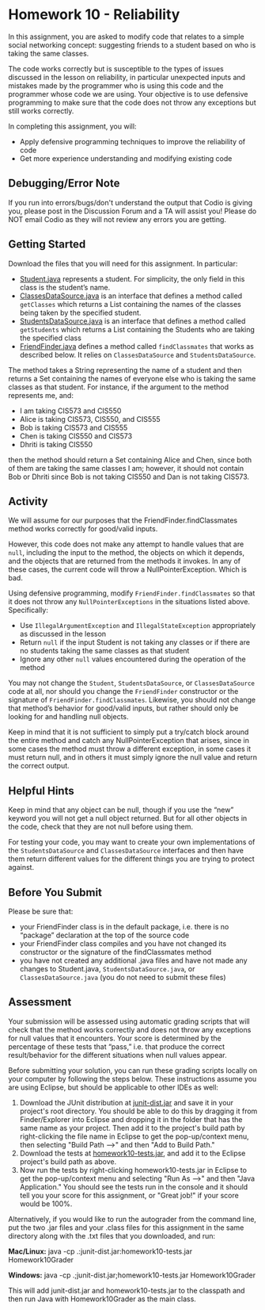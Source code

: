 # Homework 10 - Reliability

In this assignment, you are asked to modify code that relates to a simple social networking concept: suggesting friends to a student based on who is taking the same classes.

The code works correctly but is susceptible to the types of issues discussed in the lesson on reliability, in particular unexpected inputs and mistakes made by the programmer who is using this code and the programmer whose code we are using. Your objective is to use defensive programming to make sure that the code does not throw any exceptions but still works correctly.

In completing this assignment, you will:

- Apply defensive programming techniques to improve the reliability of code
- Get more experience understanding and modifying existing code

## Debugging/Error Note

If you run into errors/bugs/don't understand the output that Codio is giving you, please post in the Discussion Forum and a TA will assist you! Please do NOT email Codio as they will not review any errors you are getting.

## Getting Started

Download the files that you will need for this assignment. In particular:

- [Student.java](https://courses.edx.org/assets/courseware/v1/c8f378d82a8763a0a18079d0a9c25130/asset-v1:PennX+SD2x+2T2019+type@asset+block/Student.java) represents a student. For simplicity, the only field in this class is the student’s name.
- [ClassesDataSource.java](https://courses.edx.org/assets/courseware/v1/f8882ba777009ec6f0b3415c9fcc061d/asset-v1:PennX+SD2x+2T2019+type@asset+block/ClassesDataSource.java) is an interface that defines a method called `getClasses` which returns a List containing the names of the classes being taken by the specified student.
- [StudentsDataSource.java](https://courses.edx.org/assets/courseware/v1/234856f21f67f215661f556ed6abac40/asset-v1:PennX+SD2x+2T2019+type@asset+block/StudentsDataSource.java) is an interface that defines a method called `getStudents` which returns a List containing the Students who are taking the specified class
- [FriendFinder.java](https://courses.edx.org/assets/courseware/v1/c40d2ce08ae5a05f58cb4e01e2de20a4/asset-v1:PennX+SD2x+2T2019+type@asset+block/FriendFinder.java) defines a method called `findClassmates` that works as described below. It relies on `ClassesDataSource` and `StudentsDataSource`.

The method takes a String representing the name of a student and then returns a Set containing the names of everyone else who is taking the same classes as that student. For instance, if the argument to the method represents me, and:

- I am taking CIS573 and CIS550
- Alice is taking CIS573, CIS550, and CIS555
- Bob is taking CIS573 and CIS555
- Chen is taking CIS550 and CIS573
- Dhriti is taking CIS550

then the method should return a Set containing Alice and Chen, since both of them are taking the same classes I am; however, it should not contain Bob or Dhriti since Bob is not taking CIS550 and Dan is not taking CIS573.

## Activity

We will assume for our purposes that the FriendFinder.findClassmates method works correctly for good/valid inputs.

However, this code does not make any attempt to handle values that are `null`, including the input to the method, the objects on which it depends, and the objects that are returned from the methods it invokes. In any of these cases, the current code will throw a NullPointerException. Which is bad.

Using defensive programming, modify `FriendFinder.findClassmates` so that it does not throw any `NullPointerExceptions` in the situations listed above. Specifically:

- Use `IllegalArgumentException` and `IllegalStateException` appropriately as discussed in the lesson
- Return `null` if the input Student is not taking any classes or if there are no students taking the same classes as that student
- Ignore any other `null` values encountered during the operation of the method

You may not change the `Student`, `StudentsDataSource`, or `ClassesDataSource` code at all, nor should you change the `FriendFinder` constructor or the signature of `FriendFinder.findClassmates`. Likewise, you should not change that method’s behavior for good/valid inputs, but rather should only be looking for and handling null objects.

Keep in mind that it is not sufficient to simply put a try/catch block around the entire method and catch any NullPointerException that arises, since in some cases the method must throw a different exception, in some cases it must return null, and in others it must simply ignore the null value and return the correct output.

## Helpful Hints

Keep in mind that any object can be null, though if you use the “new” keyword you will not get a null object returned. But for all other objects in the code, check that they are not null before using them.

For testing your code, you may want to create your own implementations of the `StudentsDataSource` and `ClassesDataSource` interfaces and then have them return different values for the different things you are trying to protect against.

## Before You Submit

Please be sure that:

- your FriendFinder class is in the default package, i.e. there is no “package” declaration at the top of the source code
- your FriendFinder class compiles and you have not changed its constructor or the signature of the findClassmates method
- you have not created any additional .java files and have not made any changes to Student.java, `StudentsDataSource.java`, or `ClassesDataSource.java` (you do not need to submit these files)

## Assessment

Your submission will be assessed using automatic grading scripts that will check that the method works correctly and does not throw any exceptions for null values that it encounters. Your score is determined by the percentage of these tests that “pass,” i.e. that produce the correct result/behavior for the different situations when null values appear.

Before submitting your solution, you can run these grading scripts locally on your computer by following the steps below. These instructions assume you are using Eclipse, but should be applicable to other IDEs as well:

1. Download the JUnit distribution at [junit-dist.jar](https://courses.edx.org/assets/courseware/v1/2ed6e73287692ad54165a95ba8e5ac11/asset-v1:PennX+SD2x+2T2019+type@asset+block/junit-dist.jar) and save it in your project's root directory. You should be able to do this by dragging it from Finder/Explorer into Eclipse and dropping it in the folder that has the same name as your project. Then add it to the project's build path by right-clicking the file name in Eclipse to get the pop-up/context menu, then selecting "Build Path -->" and then "Add to Build Path."
2. Download the tests at [homework10-tests.jar](https://courses.edx.org/assets/courseware/v1/48f23f4baabd7eb5cefcaa6b79e413a2/asset-v1:PennX+SD2x+2T2019+type@asset+block/homework10-tests.jar), and add it to the Eclipse project's build path as above.
3. Now run the tests by right-clicking homework10-tests.jar in Eclipse to get the pop-up/context menu and selecting "Run As -->" and then "Java Application." You should see the tests run in the console and it should tell you your score for this assignment, or "Great job!" if your score would be 100%.

Alternatively, if you would like to run the autograder from the command line, put the two .jar files and your .class files for this assignment in the same directory along with the .txt files that you downloaded, and run:

**Mac/Linux:** java -cp .:junit-dist.jar:homework10-tests.jar Homework10Grader

**Windows:** java -cp .;junit-dist.jar;homework10-tests.jar Homework10Grader

This will add junit-dist.jar and homework10-tests.jar to the classpath and then run Java with Homework10Grader as the main class.
